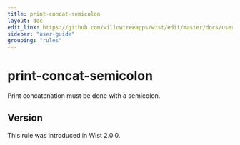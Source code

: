 ```yaml
---
title: print-concat-semicolon
layout: doc
edit_link: https://github.com/willowtreeapps/wist/edit/master/docs/user-guide/rules/print-concat-semicolon
sidebar: "user-guide"
grouping: "rules"
---
```


# print-concat-semicolon

Print concatenation must be done with a semicolon.

## Version
This rule was introduced in Wist 2.0.0.

